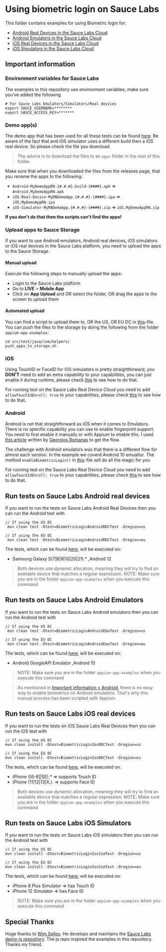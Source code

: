 # Using biometric login on Sauce Labs
This folder contains examples for using Biometric login for:

- [Android Real Devices in the Sauce Labs Cloud](#run-tests-on-sauce-labs-android-real-devices)
- [Android Emulators in the Sauce Labs Cloud](#run-tests-on-sauce-labs-android-emulators)
- [iOS Real Devices in the Sauce Labs Cloud](#run-tests-on-sauce-labs-ios-real-devices)
- [iOS Simulators in the Sauce Labs Cloud](#run-tests-on-sauce-labs-ios-simulators)

## Important information
### Environment variables for Sauce Labs
The examples in this repository use environment variables, make sure you've added the following

    # For Sauce Labs Emulators/Simulators/Real devices
    export SAUCE_USERNAME=********
    export SAUCE_ACCESS_KEY=*******

### Demo app(s)
The demo app that has been used for all these tests can be found [here](https://github.com/saucelabs/my-demo-app-rn/releases).
Be aware of the fact that and iOS simulator uses a different build then a iOS real device. So please check the file you
download.

> The advice is to download the files to an `apps` folder in the root of this folder.

Make sure that when you downloaded the files from the releases page, that you rename the apps to the following:

- `Android-MyDemoAppRN.{#.#.#}.build-{####}.apk` => `Android.MyDemoAppRN.apk`
- `iOS-Real-Device-MyRNDemoApp.{#.#.#}-{####}.ipa` => `iOS.MyDemoAppRN.ipa`
- `iOS-Simulator-MyRNDemoApp.{#.#.#}-{####}.zip` => `iOS.MyDemoAppRN.zip`

**If you don't do that then the scripts can't find the apps!**

### Upload apps to Sauce Storage
If you want to use Android emulators, Android real devices, iOS simulators or iOS real devices in the Sauce Labs platform, you need to upload 
the apps to the Sauce Storage.

#### Manual upload
Execute the following steps to manually upload the apps:
- Login to the Sauce Labs platform
- Go to **LIVE** > **Mobile App**
- Click on **App Upload** and OR select the folder, OR drag the apps to the screen to upload them

#### Automated upload
You can find a script to upload them to, OR the US, OR EU DC in [this](../../helpers/push_apps_to_storage.sh)-file. You can push the files to the
storage by doing the following from the folder `appium-app-examples`:

    cd src/test/java/com/helpers/
    push_apps_to_storage.sh

### iOS
Using TouchID or FaceID for iOS simulators is pretty straightforward, you **DON'T** need to add an extra capability to 
your capabilities, you can just enable it during runtime, please check [this](BiometricLoginIosSimTest.java#142) to 
see how to do that.

For running test on the Sauce Labs Real Device Cloud you need to add `allowTouchIdEnroll: true` to your capabilities,
please check [this](BiometricLoginIosRDCTest.java#L96) to see how to do that.

### Android
Android is not that straightforward as iOS when it comes to Emulators. There is no specific capability you can use to 
enable fingerprint support. You need to first enable it manually or with Appium to enable this. I used 
[this article](https://dev.to/gromanas/how-to-automate-biometrics-android-edition-2c7c) written by 
[Georgios Romanas](https://github.com/gromanas) to get the flow.

The challenge with Android emulators was that there is a different flow for almost each version.
In the example we coverd Android 10 emualtor.
The method `enableBiometricLogin()` in [this](AndroidSettings.java)-file will do all the magic for you

For running test on the Sauce Labs Real Device Cloud you need to add `allowTouchIdEnroll: true` to your capabilities,
please check [this](BiometricLoginAndroidRDCTest.java#L81) to see how to do that.

## Run tests on Sauce Labs Android real devices
If you want to run the tests on Sauce Labs Android Real Devices then you can run the Android test with

    // If using the US DC
     mvn clean test -Dtest=BiometricLoginAndroidRDCTest -Dregion=us
    
    // If using the EU DC
     mvn clean test -Dtest=BiometricLoginAndroidRDCTest -Dregion=eu
    
The tests, which can be found [here](BiometricLoginAndroidRDCTest.java), will be executed on:     
- Samsung Galaxy S(7|8|9|10|20|21).* ,Android 12
          
> Both devices use *dynamic* allocation, meaning they will try to find an available device that matches a regular expression.
> NOTE: Make sure you are in the folder `appium-app-examples` when you execute this command

## Run tests on Sauce Labs Android Emulators
If you want to run the tests on Sauce Labs Android emulators then you can run the Android test with

    // If using the US DC
     mvn clean test -Dtest=BiometricLoginAndroidEmuTest -Dregion=us
    
    // If using the EU DC
     mvn clean test -Dtest=BiometricLoginAndroidEmuTest -Dregion=eu

The tests, which can be found [here](BiometricLoginAndroidEmuTest.java), will be executed on:

- Android GoogleAPI Emulator ,Android 10
> NOTE: Make sure you are in the folder `appium-app-examples` when you execute this command

> As mentioned in [Important information > Android](#android), there is no easy way to enable biometrics on Android
> emulators. That's why this manual process has been scripted with Appium.

## Run tests on Sauce Labs iOS real devices
If you want to run the tests on iOS Sauce Labs Real Devices then you can run the iOS test with

    // If using the US DC
    mvn clean install -Dtest=BiometricLoginIosRDCTest -Dregion=us
    
    // If using the EU DC
    mvn clean install -Dtest=BiometricLoginIosRDCTest -Dregion=eu

The tests, which can be found [here](BiometricLoginIosRDCTest.java), will be executed on:

- iPhone ([6-8]|SE).* => supports Touch ID
- iPhone (11|12|13|X.*).* => supports Face ID

> Both devices use *dynamic* allocation, meaning they will try to find an available device that matches a regular
expression.
> NOTE: Make sure you are in the folder `appium-app-examples` when you execute this command

## Run tests on Sauce Labs iOS Simulators
If you want to run the tests on Sauce Labs iOS simulators then you can run the Android test with

    // If using the US DC
    mvn clean install -Dtest=BiometricLoginIosSimTest -Dregion=us
    
    // If using the EU DC
    mvn clean install -Dtest=BiometricLoginIosSimTest -Dregion=eu

The tests, which can be found [here](BiometricLoginIosSimTest.java), will be executed on:

- iPhone 8 Plus Simulator => has Touch ID
- iPhone 12 Simulator => has Face ID
> NOTE: Make sure you are in the folder `appium-app-examples` when you execute this command

## Special Thanks
Huge thanks to [Wim Selles](https://github.com/wswebcreation). He develops and maintains the [Sauce Labs demo-js repository](https://github.com/saucelabs-training/demo-js). 
The js repo inspired the examples in this repository. Thanks my friend.
